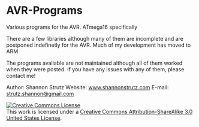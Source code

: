 AVR-Programs
============

Various programs for the AVR.  ATmega16 specifically

There are a few libraries although many of them are incomplete and are postponed indefinetly for the AVR.  Much of my development has moved to ARM

The programs avaliable are not maintained although all of them worked when they were posted.  If you have any issues with any of them, please contact me!

Author: Shannon Strutz
Website: www.shannonstrutz.com
E-mail: strutz.shannon@gmail.com

<a rel="license" href="http://creativecommons.org/licenses/by-sa/3.0/us/"><img alt="Creative Commons License" style="border-width:0" src="https://i.creativecommons.org/l/by-sa/3.0/us/88x31.png" /></a><br />This work is licensed under a <a rel="license" href="http://creativecommons.org/licenses/by-sa/3.0/us/">Creative Commons Attribution-ShareAlike 3.0 United States License</a>.
